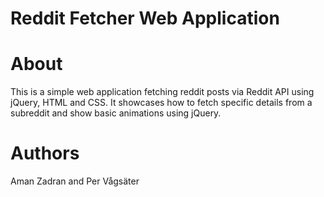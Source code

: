 # Reddit Fetcher Web Application

# About

This is a simple web application fetching reddit posts via Reddit API using jQuery, HTML and CSS.
It showcases how to fetch specific details from a subreddit and show basic animations using jQuery.

# Authors

Aman Zadran and Per Vågsäter
